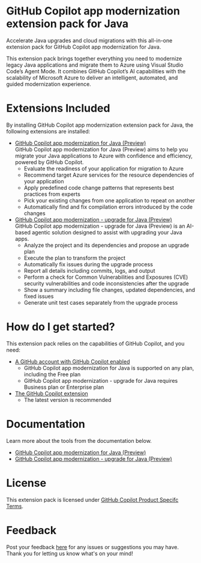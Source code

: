 # GitHub Copilot app modernization extension pack for Java

Accelerate Java upgrades and cloud migrations with this all-in-one extension pack for GitHub Copilot app modernization for Java.

This extension pack brings together everything you need to modernize legacy Java applications and migrate them to Azure using Visual Studio Code’s Agent Mode. It combines GitHub Copilot’s AI capabilities with the scalability of Microsoft Azure to deliver an intelligent, automated, and guided modernization experience.

# Extensions Included

By installing GitHub Copilot app modernization extension pack for Java, the following extensions are installed:
- [GitHub Copilot app modernization for Java (Preview)](https://marketplace.visualstudio.com/items?itemName=vscjava.migrate-java-to-azure)  
GitHub Copilot app modernization for Java (Preview) aims to help you migrate your Java applications to Azure with confidence and efficiency, powered by GitHub Copilot.
    - Evaluate the readiness of your application for migration to Azure
    - Recommend target Azure services for the resource dependencies of your application
    - Apply predefined code change patterns that represents best practices from experts
    - Pick your existing changes from one application to repeat on another
    - Automatically find and fix compilation errors introduced by the code changes
- [GitHub Copilot app modernization - upgrade for Java (Preview)](https://marketplace.visualstudio.com/items?itemName=vscjava.vscode-java-upgrade)  
GitHub Copilot app modernization - upgrade for Java (Preview) is an AI-based agentic solution designed to assist with upgrading your Java apps.
    - Analyze the project and its dependencies and propose an upgrade plan
    - Execute the plan to transform the project
    - Automatically fix issues during the upgrade process
    - Report all details including commits, logs, and output
    - Perform a check for Common Vulnerabilities and Exposures (CVE) security vulnerabilities and code inconsistencies after the upgrade
    - Show a summary including file changes, updated dependencies, and fixed issues
    - Generate unit test cases separately from the upgrade process

# How do I get started?

This extension pack relies on the capabilities of GitHub Copilot, and you need:
- [A GitHub account with GitHub Copilot enabled](https://github.com/features/copilot)
    - GitHub Copilot app modernization for Java is supported on any plan, including the Free plan
    - GitHub Copilot app modernization - upgrade for Java requires Business plan or Enterprise plan
- [The GitHub Copilot extension](https://code.visualstudio.com/docs/copilot/overview)
    - The latest version is recommended

# Documentation

Learn more about the tools from the documentation below.
- [GitHub Copilot app modernization for Java (Preview)](https://aka.ms/am4joverview)
- [GitHub Copilot app modernization - upgrade for Java (Preview)](https://aka.ms/ghcp-appmod/java-upgrade-docs)

# License
 
This extension pack is licensed under [GitHub Copilot Product Specifc Terms](https://github.com/customer-terms/github-copilot-product-specific-terms).

# Feedback

Post your feedback [here](https://aka.ms/AM4JFeedback) for any issues or suggestions you may have. Thank you for letting us know what's on your mind!